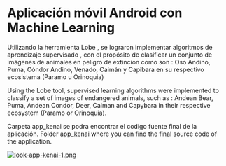 # Aplicación móvil Android con Machine Learning 

Utilizando la herramienta Lobe , se lograron implementar algoritmos de aprendizaje supervisado , con el propósito  de clasificar un conjunto 
de imágenes  de animales en peligro de extinción  como son : Oso Andino, Puma, Cóndor  Andino, Venado,  Caimán y Capibara en su respectivo 
ecosistema (Paramo u Orinoquia)

Using the Lobe tool, supervised learning algorithms were implemented to classify a set of images of endangered animals, such as : Andean Bear,
Puma, Andean Condor, Deer, Caiman and Capybara in their respective ecosystem (Paramo or Orinoquia).   



Carpeta app_kenai se podra encontrar el codigo fuente final de la aplicación.
Folder app_kenai where you can find the final source code of the application.

[![look-app-kenai-1.png](https://i.postimg.cc/dts1JnJG/look-app-kenai-1.png)](https://postimg.cc/RqY9R760)
